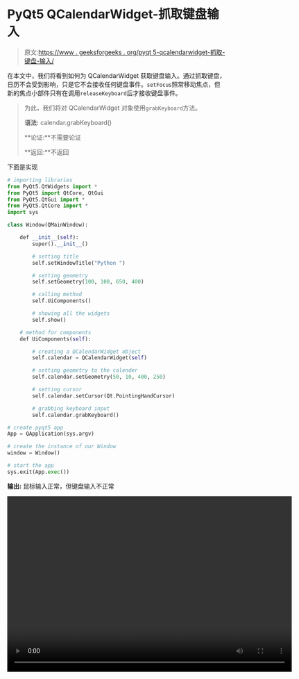 # PyQt5 QCalendarWidget-抓取键盘输入

> 原文:[https://www . geeksforgeeks . org/pyqt 5-qcalendarwidget-抓取-键盘-输入/](https://www.geeksforgeeks.org/pyqt5-qcalendarwidget-grabbing-keyboard-input/)

在本文中，我们将看到如何为 QCalendarWidget 获取键盘输入。通过抓取键盘，日历不会受到影响，只是它不会接收任何键盘事件。`setFocus`照常移动焦点，但新的焦点小部件只有在调用`releaseKeyboard`后才接收键盘事件。

> 为此，我们将对 QCalendarWidget 对象使用`grabKeyboard`方法。
> 
> **语法:** calendar.grabKeyboard()
> 
> **论证:**不需要论证
> 
> **返回:**不返回

下面是实现

```py
# importing libraries
from PyQt5.QtWidgets import * 
from PyQt5 import QtCore, QtGui
from PyQt5.QtGui import * 
from PyQt5.QtCore import * 
import sys

class Window(QMainWindow):

    def __init__(self):
        super().__init__()

        # setting title
        self.setWindowTitle("Python ")

        # setting geometry
        self.setGeometry(100, 100, 650, 400)

        # calling method
        self.UiComponents()

        # showing all the widgets
        self.show()

    # method for components
    def UiComponents(self):

        # creating a QCalendarWidget object
        self.calendar = QCalendarWidget(self)

        # setting geometry to the calender
        self.calendar.setGeometry(50, 10, 400, 250)

        # setting cursor
        self.calendar.setCursor(Qt.PointingHandCursor)

        # grabbing keyboard input
        self.calendar.grabKeyboard()

# create pyqt5 app
App = QApplication(sys.argv)

# create the instance of our Window
window = Window()

# start the app
sys.exit(App.exec())
```

**输出:**
鼠标输入正常，但键盘输入不正常

<video class="wp-video-shortcode" id="video-426221-1" width="656" height="404" preload="metadata" controls=""><source type="video/mp4" src="https://media.geeksforgeeks.org/wp-content/uploads/20200608040029/Python-2020-06-08-03-59-44.mp4?_=1">[https://media.geeksforgeeks.org/wp-content/uploads/20200608040029/Python-2020-06-08-03-59-44.mp4](https://media.geeksforgeeks.org/wp-content/uploads/20200608040029/Python-2020-06-08-03-59-44.mp4)</video>